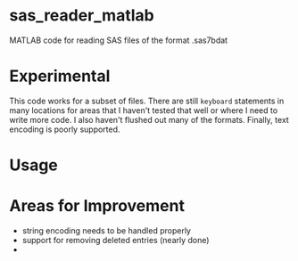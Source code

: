 # sas_reader_matlab

MATLAB code for reading SAS files of the format .sas7bdat

# Experimental

This code works for a subset of files. There are still `keyboard` statements in many locations for areas that I haven't tested that well or where I need to write more code. I also haven't flushed out many of the formats. Finally, text encoding is poorly supported.




# Usage



# Areas for Improvement 

- string encoding needs to be handled properly
- support for removing deleted entries (nearly done)
- 